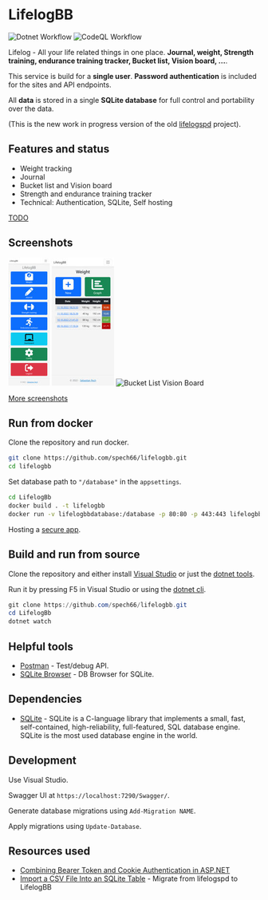 # LifelogBB

![Dotnet Workflow](https://github.com/spech66/lifelogbb/actions/workflows/dotnet.yml/badge.svg)
![CodeQL Workflow](https://github.com/spech66/lifelogbb/actions/workflows/codeql.yml/badge.svg)

Lifelog - All your life related things in one place. **Journal, weight, Strength training, endurance training tracker, Bucket list, Vision board, ...**.

This service is build for a **single user**. **Password authentication** is included for the sites and API endpoints.

All **data** is stored in a single **SQLite database** for full control and portability over the data.

(This is the new work in progress version of the old [lifelogspd](https://github.com/spech66/lifelogspd) project).

## Features and status

* Weight tracking
* Journal
* Bucket list and Vision board
* Strength and endurance training tracker
* Technical: Authentication, SQLite, Self hosting

[TODO](https://github.com/spech66/lifelogbb/blob/main/TODO.md)

## Screenshots

![Start](https://raw.githubusercontent.com/spech66/lifelogbb/main/_screenshots/s_001_start.jpg "Start")
![Weight](https://raw.githubusercontent.com/spech66/lifelogbb/main/_screenshots/s_002_weight_01.jpg "Weight")
![Bucket List Vision Board](https://raw.githubusercontent.com/spech66/lifelogbb/main/_screenshots/s_006_bucketlist_02.jpg "Bucket List Vision Board")

[More screenshots](https://github.com/spech66/lifelogbb/tree/main/_screenshots)

## Run from docker

Clone the repository and run docker.

```sh
git clone https://github.com/spech66/lifelogbb.git
cd lifelogbb
```

Set database path to `"/database"` in the `appsettings`.

```sh
cd LifelogBb
docker build . -t lifelogbb
docker run -v lifelogbbdatabase:/database -p 80:80 -p 443:443 lifelogbb
```

Hosting a [secure app](https://learn.microsoft.com/en-us/aspnet/core/security/docker-https?view=aspnetcore-6.0).

## Build and run from source

Clone the repository and either install [Visual Studio](https://visualstudio.microsoft.com/) or just the [dotnet tools](https://dotnet.microsoft.com/en-us/learn/aspnet/hello-world-tutorial/install).

Run it by pressing F5 in Visual Studio or using the [dotnet cli](https://dotnet.microsoft.com/en-us/learn/aspnet/hello-world-tutorial/run).

```powershell
git clone https://github.com/spech66/lifelogbb.git
cd LifelogBb
dotnet watch
```

## Helpful tools

* [Postman](https://www.postman.com/) - Test/debug API.
* [SQLite Browser](https://sqlitebrowser.org/) - DB Browser for SQLite.

## Dependencies

* [SQLite](https://www.sqlite.org/index.html) - SQLite is a C-language library that implements a small, fast, self-contained, high-reliability, full-featured, SQL database engine. SQLite is the most used database engine in the world.

## Development

Use Visual Studio.

Swagger UI at `https://localhost:7290/Swagger/`.

Generate database migrations using `Add-Migration NAME`.

Apply migrations using `Update-Database`.

## Resources used

* [Combining Bearer Token and Cookie Authentication in ASP.NET](https://weblog.west-wind.com/posts/2022/Mar/29/Combining-Bearer-Token-and-Cookie-Auth-in-ASPNET)
* [Import a CSV File Into an SQLite Table](https://www.sqlitetutorial.net/sqlite-import-csv/) - Migrate from lifelogspd to LifelogBB
